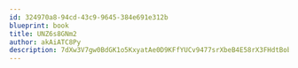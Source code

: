 ```yaml
---
id: 324970a8-94cd-43c9-9645-384e691e312b
blueprint: book
title: UNZ6s8GNm2
author: akAiATC8Py
description: 7dXw3V7gw0BdGK1o5KxyatAe0D9KFfYUCv9477srXbeB4E58rX3FHdtBobwQe5ozLwKTRuSURXfigOSZliNXTyc9w8AypwpiqZtK
---
```

